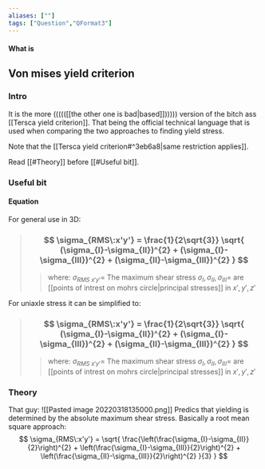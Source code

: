 ```yaml
---
aliases: [""]
tags: ["Question","QFormat3"]
---
```


#### What is
## Von mises yield criterion
### Intro
It is the more ((((([[the other one is bad|based]]))))) version of the bitch ass [[Tersca yield criterion]]. That being the official technical language that is used when comparing the two approaches to finding yield stress.

Note that the [[Tersca yield criterion#^3eb6a8|same restriction applies]].

Read [[#Theory]] before [[#Useful bit]].
### Useful bit
#### Equation
For general use in 3D:

> ### $$ \sigma_{RMS\:x'y'} = \frac{1}{2\sqrt{3}} \sqrt{ (\sigma_{I}-\sigma_{II})^{2} + (\sigma_{I}-\sigma_{III})^{2} + (\sigma_{II}-\sigma_{III})^{2} } $$ 
>> where:
>> $\sigma_{RMS\:x'y'}=$ The maximum shear stress
>> $\sigma_{I},\sigma_{II},\sigma_{III}=$ are [[points of intrest on mohrs circle|principal stresses]] in $x',y',z'$

For uniaxle stress it can be simplified to:

> ### $$ \sigma_{RMS\:x'y'} = \frac{1}{2\sqrt{3}} \sqrt{ (\sigma_{I}-\sigma_{II})^{2} + (\sigma_{I}-\sigma_{III})^{2} + (\sigma_{II}-\sigma_{III})^{2} } $$ 
>> where:
>> $\sigma_{RMS\:x'y'}=$ The maximum shear stress
>> $\sigma_{I},\sigma_{II},\sigma_{III}=$ are [[points of intrest on mohrs circle|principal stresses]] in $x',y',z'$



### Theory
That guy:
![[Pasted image 20220318135000.png]]
Predics that yielding is determined by the absolute maximum shear stress. Basically a root mean square approach:
$$ \sigma_{RMS\:x'y'} = \sqrt{ \frac{\left(\frac{\sigma_{I}-\sigma_{II}}{2}\right)^{2} + \left(\frac{\sigma_{I}-\sigma_{III}}{2}\right)^{2} + \left(\frac{\sigma_{II}-\sigma_{III}}{2}\right)^{2} }{3} } $$